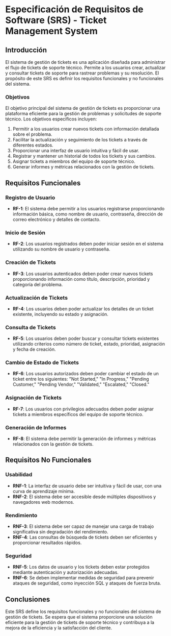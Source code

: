 # Especificación de Requisitos de Software (SRS) - Ticket Management System

## Introducción

El sistema de gestión de tickets es una aplicación diseñada para administrar el flujo de tickets de soporte técnico. Permite a los usuarios crear, actualizar y consultar tickets de soporte para rastrear problemas y su resolución. El propósito de este SRS es definir los requisitos funcionales y no funcionales del sistema.

### Objetivos

El objetivo principal del sistema de gestión de tickets es proporcionar una plataforma eficiente para la gestión de problemas y solicitudes de soporte técnico. Los objetivos específicos incluyen:

1. Permitir a los usuarios crear nuevos tickets con información detallada sobre el problema.
2. Facilitar la actualización y seguimiento de los tickets a través de diferentes estados.
3. Proporcionar una interfaz de usuario intuitiva y fácil de usar.
4. Registrar y mantener un historial de todos los tickets y sus cambios.
5. Asignar tickets a miembros del equipo de soporte técnico.
6. Generar informes y métricas relacionados con la gestión de tickets.

## Requisitos Funcionales

### Registro de Usuario

- **RF-1**: El sistema debe permitir a los usuarios registrarse proporcionando información básica, como nombre de usuario, contraseña, dirección de correo electrónico y detalles de contacto.

### Inicio de Sesión

- **RF-2**: Los usuarios registrados deben poder iniciar sesión en el sistema utilizando su nombre de usuario y contraseña.

### Creación de Tickets

- **RF-3**: Los usuarios autenticados deben poder crear nuevos tickets proporcionando información como título, descripción, prioridad y categoría del problema.

### Actualización de Tickets

- **RF-4**: Los usuarios deben poder actualizar los detalles de un ticket existente, incluyendo su estado y asignación.

### Consulta de Tickets

- **RF-5**: Los usuarios deben poder buscar y consultar tickets existentes utilizando criterios como número de ticket, estado, prioridad, asignación y fecha de creación.

### Cambio de Estado de Tickets

- **RF-6**: Los usuarios autorizados deben poder cambiar el estado de un ticket entre los siguientes: "Not Started," "In Progress," "Pending Customer," "Pending Vendor," "Validated," "Escalated," "Closed."

### Asignación de Tickets

- **RF-7**: Los usuarios con privilegios adecuados deben poder asignar tickets a miembros específicos del equipo de soporte técnico.

### Generación de Informes

- **RF-8**: El sistema debe permitir la generación de informes y métricas relacionados con la gestión de tickets.

## Requisitos No Funcionales

### Usabilidad

- **RNF-1**: La interfaz de usuario debe ser intuitiva y fácil de usar, con una curva de aprendizaje mínima.
- **RNF-2**: El sistema debe ser accesible desde múltiples dispositivos y navegadores web modernos.

### Rendimiento

- **RNF-3**: El sistema debe ser capaz de manejar una carga de trabajo significativa sin degradación del rendimiento.
- **RNF-4**: Las consultas de búsqueda de tickets deben ser eficientes y proporcionar resultados rápidos.

### Seguridad

- **RNF-5**: Los datos de usuario y los tickets deben estar protegidos mediante autenticación y autorización adecuadas.
- **RNF-6**: Se deben implementar medidas de seguridad para prevenir ataques de seguridad, como inyección SQL y ataques de fuerza bruta.

## Conclusiones

Este SRS define los requisitos funcionales y no funcionales del sistema de gestión de tickets. Se espera que el sistema proporcione una solución eficiente para la gestión de tickets de soporte técnico y contribuya a la mejora de la eficiencia y la satisfacción del cliente.

